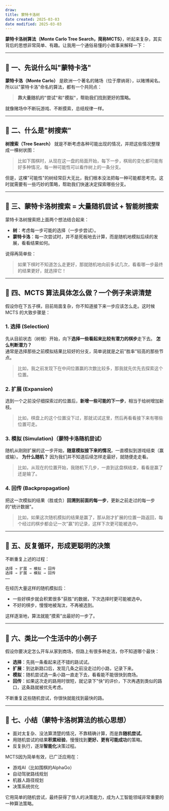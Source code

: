 ```yaml
---
draw:
title: 蒙特卡洛树
date created: 2025-03-03
date modified: 2025-03-03
---
```

**蒙特卡洛树算法（Monte Carlo Tree Search，简称MCTS）**，听起来复杂，其实背后的思想非常简单、有趣。让我用一个通俗易懂的小故事来解释一下：

---

## 🌳 一、先说什么叫"蒙特卡洛"

**蒙特卡洛（Monte Carlo）** 是欧洲一个著名的赌场（位于摩纳哥），以赌博闻名。所以以"蒙特卡洛"命名的算法，都有一个共同点：

> **靠大量随机的"尝试"和"模拟"，帮助我们找到更好的策略。**

就像赌场中不断玩游戏、不断摸索，总结规律一样。

---

## 🧩 二、什么是"树搜索"

**树搜索（Tree Search）** 就是不断考虑各种可能出现的情况，并把这些情况整理成一棵树状图：

> 比如下围棋时，从现在这一盘的局面开始，每下一步，棋局的变化都可能有好多种情况，每一种可能性可以看作树上的一条分支。

但是，这棵"可能性"的树经常巨大无比，我们根本没法把每一种可能都思考完。这时就需要有一些巧妙的策略，帮助我们快速决定探索哪些分支。

---

## 🎲 三、蒙特卡洛树搜索 = 大量随机尝试 + 智能树搜索

蒙特卡洛树搜索把上面两个想法结合起来：

- **树**：考虑每一步可能的选择（一步步尝试）。
- **蒙特卡洛**：每一次尝试时，并不是死板地去计算，而是随机地模拟后续的发展，看看结果如何。

说得再简单些：

> 如果下棋时不知道怎么走更好，那就随机地向前多试几次，看看哪一步最终的结果更好，就选择它！

---

## 🎯 四、MCTS 算法具体怎么做？一个例子来讲清楚

假设你在下五子棋，目前局面复杂，你不知道接下来一步应该怎么走。这时候 MCTS 的大致步骤是：

### **1. 选择 (Selection)**

先从目前状态（树根）开始，向下**选择一些看起来比较有潜力的棋步**走下去。
**怎么判断潜力？**  
通常是选择那些之前模拟结果比较好的分支，简单说就是之前"胜率"较高的那些节点。

> 比如，我之前发现下在中间位置赢的次数比较多，那我就先优先去探索这个位置。

### **2. 扩展 (Expansion)**

选到一个之前没仔细探索过的位置后，**新增一些可能的下一步**，相当于给树增加新枝。

> 比如，棋盘上的这个位置没下过，那就试试这里，然后再看看接下来有哪些位置可走。

### **3. 模拟 (Simulation)**（蒙特卡洛随机尝试）

随机从刚刚扩展的这一步开始，**随意模拟接下来的情况**，一直模拟到游戏结束（赢或输）。
**为什么随机？** 因为我们并不知道后续怎样走最好，就随便走走看。

> 比如，从现在的位置开始，我随机下几步，一直到这盘棋结束，看看是赢了还是输了。

### **4. 回传 (Backpropagation)**

把这一次模拟的结果（胜或负）**回溯到前面的每一步**，更新之前走过的每一步的"统计数据"。

> 比如，如果这次随机模拟的结果是赢了，那从刚才扩展的位置一路返回，每个经过的棋步都会记一次"赢"的记录，这样下次更可能被选中。

---

## 🔄 五、反复循环，形成更聪明的决策

不断重复上述的过程：

```Java
选择 → 扩展 → 模拟 → 回传
选择 → 扩展 → 模拟 → 回传
……
```

在经历大量这样的随机模拟后：

- 一些好棋步就会积累很多"获胜"的数据，下次选择时更可能被选中。
- 不好的棋步，慢慢地被淘汰，不再被选到。

这样逐渐地，算法就能"摸索"出最好的一步了。

---

## 🚗 六、类比一个生活中的小例子

假设你要决定怎么开车从家到商场，但路上有很多种走法，你不知道哪个最快：

- **选择**：先挑一条看起来还不错的路试试。
- **扩展**：到达新路口后，发现几条之前没走过的小路，记录下来。
- **模拟**：随机尝试选一条小路一直走下去，看看能不能很快到商场。
- **回传**：如果这次走的路用时很短，就记录下"快"的评价，下次再遇到类似的路口，这条路就被优先考虑。

不断重复这些随机尝试，你很快就能找到最快的路。

---

## 📌 七、小结（蒙特卡洛树算法的核心思想）

- 面对太复杂、没法算清楚的情况，不靠精确计算，而是靠**随机尝试**。
- 用随机尝试的结果**积累经验**，慢慢找到**更好、更有可能成功**的策略。
- 反复执行，逐渐**智能化**决策过程。

MCTS因为简单有效，已广泛应用在：

- 游戏AI（比如围棋的AlphaGo）
- 自动驾驶路线规划
- 机器人路径规划
- 决策系统优化

它用简单的随机尝试，最终获得了惊人的决策能力，成为人工智能领域非常重要的一种算法策略。
